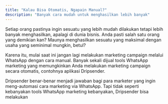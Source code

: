 ```yaml
---
title: "Kalau Bisa Otomatis, Ngapain Manual?"
description: "Banyak cara mudah untuk menghasilkan lebih banyak"
---
```


Setiap orang pastinya ingin sesuatu yang lebih mudah dilakukan tetapi lebih banyak menghasilkan, apalagi di dunia bisnis. Anda pasti salah satu orang yang demikian kan? Maunya menghasilkan sesuatu yang maksimal dengan usaha yang seminimal mungkin, betul?

Karena itu, mulai saat ini jangan lagi melakukan marketing campaign melalui WhatsApp dengan cara manual. Banyak sekali dijual tools WhatsApp marketing yang memungkinkan Anda melakukan marketing campaign secara otomatis, contohnya aplikasi Dripsender.

Dripsender benar-benar menjadi jawaban bagi para marketer yang ingin meng-automasi cara marketing via WhatsApp. Tapi tidak seperti kebanyakan tools WhatsApp marketing kebanyakan, Dripsender bisa melakukan 